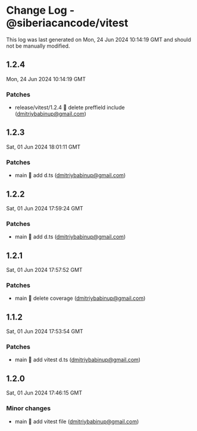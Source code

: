 # Change Log - @siberiacancode/vitest

This log was last generated on Mon, 24 Jun 2024 10:14:19 GMT and should not be manually modified.

<!-- Start content -->

## 1.2.4

Mon, 24 Jun 2024 10:14:19 GMT

### Patches

- release/vitest/1.2.4 🧊 delete preffield include (dmitriybabinup@gmail.com)

## 1.2.3

Sat, 01 Jun 2024 18:01:11 GMT

### Patches

- main 🧊 add d.ts (dmitriybabinup@gmail.com)

## 1.2.2

Sat, 01 Jun 2024 17:59:24 GMT

### Patches

- main 🧊 add d.ts (dmitriybabinup@gmail.com)

## 1.2.1

Sat, 01 Jun 2024 17:57:52 GMT

### Patches

- main 🧊 delete coverage (dmitriybabinup@gmail.com)

## 1.1.2

Sat, 01 Jun 2024 17:53:54 GMT

### Patches

- main 🧊 add vitest d.ts (dmitriybabinup@gmail.com)

## 1.2.0

Sat, 01 Jun 2024 17:46:15 GMT

### Minor changes

- main 🧊 add vitest file (dmitriybabinup@gmail.com)
